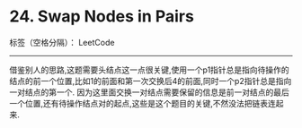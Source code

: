 ﻿# 24. Swap Nodes in Pairs

标签（空格分隔）： LeetCode

---

借鉴别人的思路,这题需要头结点这一点很关键,使用一个p1指针总是指向待操作的结点的前一个位置,比如1的前面和第一次交换后4的前面,同时一个p2指针总是指向一对结点的第一个.
因为这里面交换一对结点需要保留的信息是前一对结点的最后一个位置,还有待操作结点对的起点,这些是这个题目的关键,不然没法把链表连起来.





